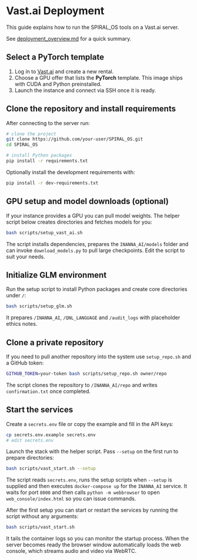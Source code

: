 # Vast.ai Deployment

This guide explains how to run the SPIRAL_OS tools on a Vast.ai server.

See [deployment_overview.md](deployment_overview.md) for a quick summary.

## Select a PyTorch template

1. Log in to [Vast.ai](https://vast.ai) and create a new rental.
2. Choose a GPU offer that lists the **PyTorch** template. This image ships with CUDA and Python preinstalled.
3. Launch the instance and connect via SSH once it is ready.

## Clone the repository and install requirements

After connecting to the server run:

```bash
# clone the project
git clone https://github.com/your-user/SPIRAL_OS.git
cd SPIRAL_OS

# install Python packages
pip install -r requirements.txt
```

Optionally install the development requirements with:

```bash
pip install -r dev-requirements.txt
```

## GPU setup and model downloads (optional)

If your instance provides a GPU you can pull model weights. The helper script
below creates directories and fetches models for you:

```bash
bash scripts/setup_vast_ai.sh
```

The script installs dependencies, prepares the `INANNA_AI/models` folder and can
invoke `download_models.py` to pull large checkpoints. Edit the script to suit
your needs.

## Initialize GLM environment

Run the setup script to install Python packages and create core directories under `/`:

```bash
bash scripts/setup_glm.sh
```

It prepares `/INANNA_AI`, `/QNL_LANGUAGE` and `/audit_logs` with placeholder ethics notes.

## Clone a private repository

If you need to pull another repository into the system use `setup_repo.sh` and a GitHub token:

```bash
GITHUB_TOKEN=your-token bash scripts/setup_repo.sh owner/repo
```

The script clones the repository to `/INANNA_AI/repo` and writes `confirmation.txt` once completed.

## Start the services

Create a `secrets.env` file or copy the example and fill in the API keys:

```bash
cp secrets.env.example secrets.env
# edit secrets.env
```

Launch the stack with the helper script. Pass `--setup` on the first run to prepare directories:

```bash
bash scripts/vast_start.sh --setup
```

The script reads `secrets.env`, runs the setup scripts when `--setup` is supplied and then executes `docker-compose up` for the `INANNA_AI` service. It waits for port `8000` and then calls `python -m webbrowser` to open `web_console/index.html` so you can issue commands.

After the first setup you can start or restart the services by running the script without any arguments:

```bash
bash scripts/vast_start.sh
```

It tails the container logs so you can monitor the startup process. When the server becomes ready the browser window automatically loads the web console, which streams audio and video via WebRTC.
